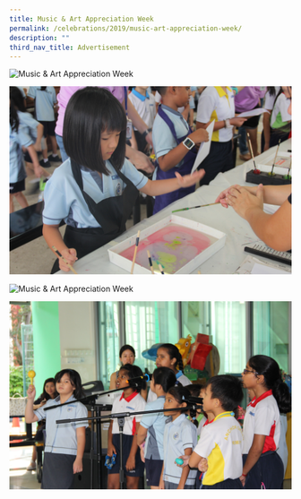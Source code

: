 ```yaml
---
title: Music & Art Appreciation Week
permalink: /celebrations/2019/music-art-appreciation-week/
description: ""
third_nav_title: Advertisement
---
```

![Music & Art Appreciation Week](/images/Celebrations/2019/Music%20&%20Art%20Appreciation/maaw1.jpg)

![Music & Art Appreciation Week](/images/Celebrations/2019/Music%20&%20Art%20Appreciation/maaw2.jpg)

![Music & Art Appreciation Week](/images/Celebrations/2019/Music%20&%20Art%20Appreciation/maaw3.jpg)

![Music & Art Appreciation Week](/images/Celebrations/2019/Music%20&%20Art%20Appreciation/maaw4.jpg)